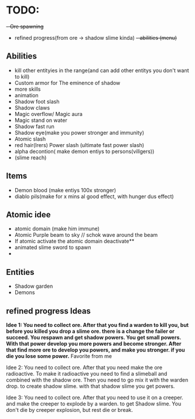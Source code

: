 # TODO:
  ~~- Ore spawning~~
  - refined progress(from ore -> shadow slime kinda)
  ~~- abilities (menu)~~

## **Abilities**
  - kill other entityies in the range(and can add other entitys you don't want to kill)
  - Custom armor for The eminence of shadow
  - more skills
  - animation
  - Shadow foot slash
  - Shadow claws
  - Magic overflow/ Magic aura
  - Magic stand on water
  - Shadow fast run
  - Shadow eye(make you power stronger and immunity)
  - Atomic slash
  - red hair(Irers) Power slash (ultimate fast power slash)
  - alpha decontion( make demon entiys to persons(villgers))
  - (slime reach)

## **Items**
  - Demon blood (make entiys 100x stronger)
  - diablo pils(make for x mins al good effect, with hunger dus effect)

## **Atomic idee**
  - atomic domain (make him immune)
  - Atomic Purple beam to sky // schok wave around the beam
  - If atomic activate the atomic domain deactivate**
  - animated slime sword to spawn
  -

## **Entities**
  - Shadow garden
  - Demons

## **refined progress Ideas**
**Idee 1: You need to collect ore. After that you find a warden to kill you, but before you killed you drop a slime ore. 
    there is a change the failer or succeed. You respawn and get shadow powers. You get small powers. With that power develop you more powers and become stronger.
    After that find more ore to develop you powers, and make you stronger. if you die you lose some power.** Favorite from me

Idee 2: You need to collect ore. After that you need make the ore radioactive. To make it radioactive you need to find a slimeball and combined with the shadow ore.
        Then you need to go mix it with the warden drop. to create shadow slime. with that shadow slime you get powers. 

Idee 3: You need to collect ore. After that you need to use it on a creeper. and make the creeper to explode by a warden. to get Shadow slime. You don't die by creeper explosion,
        but rest die or break. 
    
